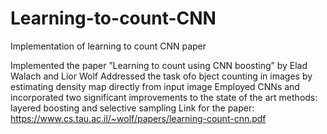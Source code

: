 # Learning-to-count-CNN
Implementation of learning to count CNN paper

Implemented the paper ”Learning to count using CNN boosting” by Elad Walach and Lior Wolf
Addressed the task ofo bject counting in images by estimating density map directly from input image
Employed CNNs and incorporated two significant improvements to the state of the art methods: layered boosting and selective sampling
Link for the paper: https://www.cs.tau.ac.il/~wolf/papers/learning-count-cnn.pdf
